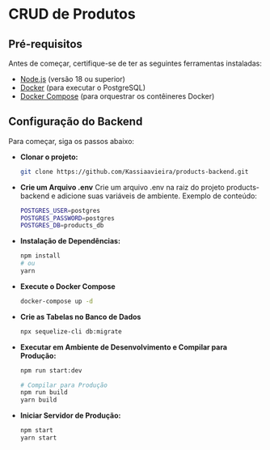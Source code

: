 # CRUD de Produtos

## Pré-requisitos

Antes de começar, certifique-se de ter as seguintes ferramentas instaladas:

- [Node.js](https://nodejs.org/) (versão 18 ou superior)
- [Docker](https://www.docker.com/products/docker-desktop) (para executar o PostgreSQL)
- [Docker Compose](https://docs.docker.com/compose/install/) (para orquestrar os contêineres Docker)

## Configuração do Backend

Para começar, siga os passos abaixo:

- **Clonar o projeto:**
  ```bash
  git clone https://github.com/Kassiaavieira/products-backend.git

- **Crie um Arquivo .env**
  Crie um arquivo .env na raiz do projeto products-backend e adicione suas variáveis de ambiente. Exemplo de conteúdo:
  ```bash
  POSTGRES_USER=postgres
  POSTGRES_PASSWORD=postgres
  POSTGRES_DB=products_db

- **Instalação de Dependências:**
  ```bash
  npm install
  # ou
  yarn
- **Execute o Docker Compose**
    ```bash
    docker-compose up -d
- **Crie as Tabelas no Banco de Dados**
    ```bash
    npx sequelize-cli db:migrate
- **Executar em Ambiente de Desenvolvimento e Compilar para Produção:**
    ```bash
    npm run start:dev

    # Compilar para Produção
    npm run build
    yarn build
- **Iniciar Servidor de Produção:**
    ```bash
    npm start
    yarn start